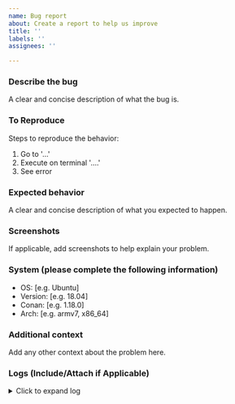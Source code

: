 ```yaml
---
name: Bug report
about: Create a report to help us improve
title: ''
labels: ''
assignees: ''

---
```


### Describe the bug
A clear and concise description of what the bug is.

### To Reproduce
Steps to reproduce the behavior:

1. Go to '...'
2. Execute on terminal '....'
3. See error

### Expected behavior
A clear and concise description of what you expected to happen.

### Screenshots
If applicable, add screenshots to help explain your problem.

### System (please complete the following information)
 - OS: [e.g. Ubuntu]
 - Version: [e.g. 18.04]
 - Conan: [e.g. 1.18.0]
 - Arch: [e.g. armv7, x86_64]

### Additional context
Add any other context about the problem here.

### Logs (Include/Attach if Applicable)
<details><summary>Click to expand log</summary>

```
Put your log output here
```

</details>

